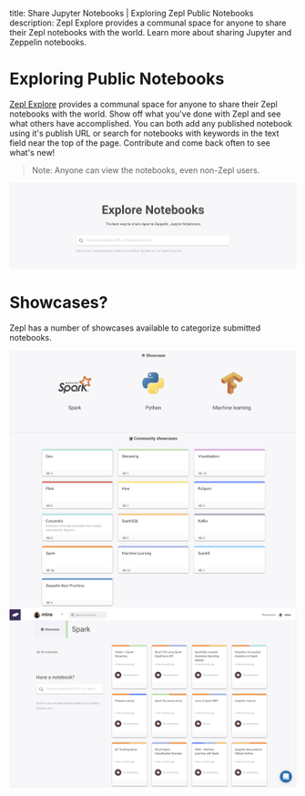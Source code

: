 title: Share Jupyter Notebooks | Exploring Zepl Public Notebooks
description: Zepl Explore provides a communal space for anyone to share their Zepl notebooks with the world. Learn more about sharing Jupyter and Zeppelin notebooks.
# Exploring Public Notebooks

[Zepl Explore](https://www.zepl.com/explore) provides a communal space for anyone to share their Zepl notebooks with the world. Show off what you've done with Zepl and see what others have accomplished. You can both add any published notebook using it's publish URL or search for notebooks with keywords in the text field near the top of the page. Contribute and come back often to see what's new!

> Note: Anyone can view the notebooks, even non-Zepl users.

<img src="../../img/explore_notebook_main.png" class="image-box img-100"/>

# Showcases?

Zepl has a number of showcases available to categorize submitted notebooks.

<img src="../../img/showcases.png" class="image-box img-100"/>

<img src="../../img/showcase_example.png" class="image-box img-100"/>

